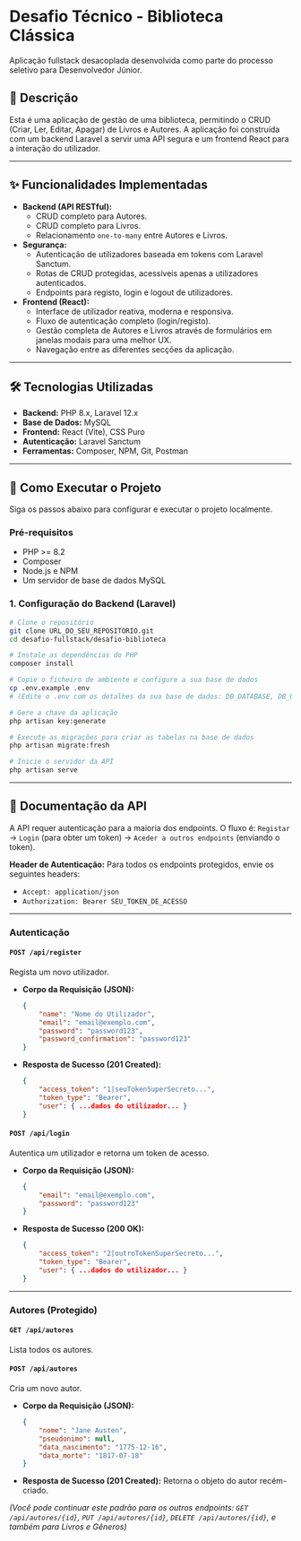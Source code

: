 # Desafio Técnico - Biblioteca Clássica

Aplicação fullstack desacoplada desenvolvida como parte do processo seletivo para Desenvolvedor Júnior.

## 📜 Descrição

Esta é uma aplicação de gestão de uma biblioteca, permitindo o CRUD (Criar, Ler, Editar, Apagar) de Livros e Autores. A aplicação foi construída com um backend Laravel a servir uma API segura e um frontend React para a interação do utilizador.

---

## ✨ Funcionalidades Implementadas

* **Backend (API RESTful):**
    * CRUD completo para Autores.
    * CRUD completo para Livros.
    * Relacionamento `one-to-many` entre Autores e Livros.
* **Segurança:**
    * Autenticação de utilizadores baseada em tokens com Laravel Sanctum.
    * Rotas de CRUD protegidas, acessíveis apenas a utilizadores autenticados.
    * Endpoints para registo, login e logout de utilizadores.
* **Frontend (React):**
    * Interface de utilizador reativa, moderna e responsiva.
    * Fluxo de autenticação completo (login/registo).
    * Gestão completa de Autores e Livros através de formulários em janelas modais para uma melhor UX.
    * Navegação entre as diferentes secções da aplicação.

---

## 🛠️ Tecnologias Utilizadas

* **Backend:** PHP 8.x, Laravel 12.x
* **Base de Dados:** MySQL
* **Frontend:** React (Vite), CSS Puro
* **Autenticação:** Laravel Sanctum
* **Ferramentas:** Composer, NPM, Git, Postman

---

## 🚀 Como Executar o Projeto

Siga os passos abaixo para configurar e executar o projeto localmente.

### Pré-requisitos
* PHP >= 8.2
* Composer
* Node.js e NPM
* Um servidor de base de dados MySQL

### 1. Configuração do Backend (Laravel)

```bash
# Clone o repositório
git clone URL_DO_SEU_REPOSITORIO.git
cd desafio-fullstack/desafio-biblioteca

# Instale as dependências do PHP
composer install

# Copie o ficheiro de ambiente e configure a sua base de dados
cp .env.example .env
# (Edite o .env com os detalhes da sua base de dados: DB_DATABASE, DB_USERNAME, DB_PASSWORD)

# Gere a chave da aplicação
php artisan key:generate

# Execute as migrações para criar as tabelas na base de dados
php artisan migrate:fresh

# Inicie o servidor da API
php artisan serve

```
---

## 📖 Documentação da API

A API requer autenticação para a maioria dos endpoints. O fluxo é: `Registar` -> `Login` (para obter um token) -> `Aceder a outros endpoints` (enviando o token).

**Header de Autenticação:**
Para todos os endpoints protegidos, envie os seguintes headers:
- `Accept: application/json`
- `Authorization: Bearer SEU_TOKEN_DE_ACESSO`

---

### Autenticação

#### `POST /api/register`
Regista um novo utilizador.

* **Corpo da Requisição (JSON):**
    ```json
    {
        "name": "Nome do Utilizador",
        "email": "email@exemplo.com",
        "password": "password123",
        "password_confirmation": "password123"
    }
    ```
* **Resposta de Sucesso (201 Created):**
    ```json
    {
        "access_token": "1|seuTokenSuperSecreto...",
        "token_type": "Bearer",
        "user": { ...dados do utilizador... }
    }
    ```

#### `POST /api/login`
Autentica um utilizador e retorna um token de acesso.

* **Corpo da Requisição (JSON):**
    ```json
    {
        "email": "email@exemplo.com",
        "password": "password123"
    }
    ```
* **Resposta de Sucesso (200 OK):**
    ```json
    {
        "access_token": "2|outroTokenSuperSecreto...",
        "token_type": "Bearer",
        "user": { ...dados do utilizador... }
    }
    ```
---

### Autores (Protegido)

#### `GET /api/autores`
Lista todos os autores.

#### `POST /api/autores`
Cria um novo autor.

* **Corpo da Requisição (JSON):**
    ```json
    {
        "nome": "Jane Austen",
        "pseudonimo": null,
        "data_nascimento": "1775-12-16",
        "data_morte": "1817-07-18"
    }
    ```
* **Resposta de Sucesso (201 Created):** Retorna o objeto do autor recém-criado.

*(Você pode continuar este padrão para os outros endpoints: `GET /api/autores/{id}`, `PUT /api/autores/{id}`, `DELETE /api/autores/{id}`, e também para Livros e Gêneros)*

